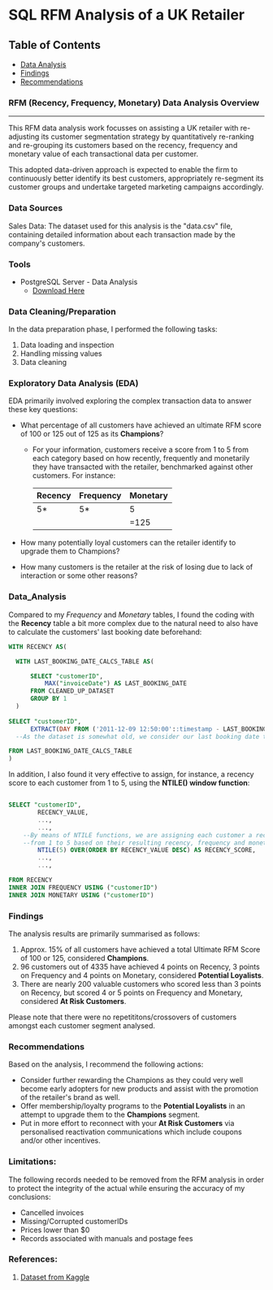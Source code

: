 # SQL RFM Analysis of a UK Retailer

## Table of Contents

- [Data Analysis](#data_analysis)
- [Findings](#findings)
- [Recommendations](#recommendations)


### RFM (Recency, Frequency, Monetary) Data Analysis Overview
---
This RFM data analysis work focusses on assisting a UK retailer with re-adjusting its customer segmentation strategy by quantitatively re-ranking and re-grouping its customers 
based on the recency, frequency and monetary value of each transactional data per customer.

This adopted data-driven approach is expected to enable the firm to continuously better identify its best customers, appropriately re-segment its customer groups and undertake targeted marketing campaigns accordingly.


### Data Sources

Sales Data: The dataset used for this analysis is the "data.csv" file, containing detailed information about each transaction made by the company's customers.

### Tools

- PostgreSQL Server - Data Analysis
  - [Download Here](https://www.postgresql.org/download/)
  

### Data Cleaning/Preparation

In the data preparation phase, I performed the following tasks:

1. Data loading and inspection
2. Handling missing values
3. Data cleaning
   
### Exploratory Data Analysis (EDA)

EDA primarily involved exploring the complex transaction data to answer these key questions:

- What percentage of all customers have achieved an ultimate RFM score of 100 or 125 out of 125 as its **Champions**?
  
  - For your information, customers receive a score from 1 to 5 from each category based on how recently, frequently and monetarily they have transacted with the retailer, benchmarked against other customers. For instance:
 
      |Recency|Frequency|Monetary|
      |--------|--------|--------|
      |5*|5*|5|
      | | |=125|

- How many potentially loyal customers can the retailer identify to upgrade them to Champions?
- How many customers is the retailer at the risk of losing due to lack of interaction or some other reasons? 


### Data_Analysis

Compared to my *Frequency* and *Monetary* tables, I found the coding with the **Recency** table a bit more complex due to the natural need to also have to calculate the customers' last booking date beforehand:

```sql
WITH RECENCY AS(

  WITH LAST_BOOKING_DATE_CALCS_TABLE AS(

      SELECT "customerID",
          MAX("invoiceDate") AS LAST_BOOKING_DATE
      FROM CLEANED_UP_DATASET
      GROUP BY 1
  ) 
	 
SELECT "customerID",
      EXTRACT(DAY FROM ('2011-12-09 12:50:00'::timestamp - LAST_BOOKING_DATE)) AS RECENCY_VALUE
  --As the dataset is somewhat old, we consider our last booking date the last processed invoice of a customer in the dataset

FROM LAST_BOOKING_DATE_CALCS_TABLE
)
```

In addition, I also found it very effective to assign, for instance, a recency score to each customer from 1 to 5, using the **NTILE() window function**:

```sql

SELECT "customerID",
        RECENCY_VALUE,
        ...,
        ...,
	--By means of NTILE functions, we are assigning each customer a recency, frequency and monetary score
	--from 1 to 5 based on their resulting recency, frequency and monetary values
        NTILE(5) OVER(ORDER BY RECENCY_VALUE DESC) AS RECENCY_SCORE,
        ...,
        ...,

FROM RECENCY
INNER JOIN FREQUENCY USING ("customerID")
INNER JOIN MONETARY USING ("customerID")

```

### Findings

The analysis results are primarily summarised as follows:

1. Approx. 15% of all customers have achieved a total Ultimate RFM Score of 100 or 125, considered **Champions**.
2. 96 customers out of 4335 have achieved 4 points on Recency, 3 points on Frequency and 4 points on Monetary, considered **Potential Loyalists**.
3. There are nearly 200 valuable customers who scored less than 3 points on Recency, but scored 4 or 5 points on Frequency and Monetary, considered **At Risk Customers**.

Please note that there were no repetititons/crossovers of customers amongst each customer segment analysed.

### Recommendations

Based on the analysis, I recommend the following actions:

- Consider further rewarding the Champions as they could very well become early adopters for new products and assist with the promotion of the retailer's brand as well.
- Offer membership/loyalty  programs to the **Potential Loyalists** in an attempt to upgrade them to the **Champions** segment.
- Put in more effort to reconnect with your **At Risk Customers** via personalised reactivation communications which include coupons and/or other incentives.

### Limitations: 

The following records needed to be removed from the RFM analysis in order to protect the integrity of the actual while ensuring the accuracy of my conclusions:

- Cancelled invoices
- Missing/Corrupted customerIDs
- Prices lower than $0
- Records associated with manuals and postage fees


### References:

1. [Dataset from Kaggle](https://www.kaggle.com/datasets/carrie1/ecommerce-data/)
